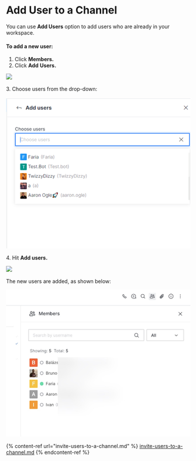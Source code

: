 # Add User to a Channel

You can use **Add Users** option to add users who are already in your workspace.

#### To add a new user:

1. Click **Members.**
2. Click **Add** **Users.**

![](<../../../../../../.gitbook/assets/image (412).png>)

3\. Choose users from the drop-down:

![](<../../../../../../.gitbook/assets/image (669) (1) (1).png>)

4\. Hit **Add users.**

![](<../../../../../../.gitbook/assets/image (406).png>)

The new users are added, as shown below:

![](<../../../../../../.gitbook/assets/image (386).png>)

{% content-ref url="invite-users-to-a-channel.md" %}
[invite-users-to-a-channel.md](invite-users-to-a-channel.md)
{% endcontent-ref %}
